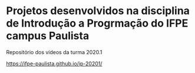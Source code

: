 # Projetos desenvolvidos na disciplina de Introdução a Progrmação do IFPE campus Paulista

Repositório dos vídeos da turma 2020.1

https://ifpe-paulista.github.io/ip-20201/
